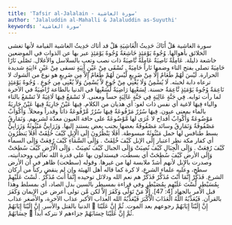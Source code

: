 ```yaml
---
title: 'Tafsir al-Jalalain - سورة الغاشية'
author: 'Jalaluddin al-Mahalli & Jalaluddin as-Suyuthi'
keywords: 'سورة الغاشية'
---
```


سورة الغاشية
هَلْ أَتَاكَ حَدِيثُ الْغَاشِيَةِ
هَلْ
قد
أتاك حَدِيثُ الغاشية
القيامة لأنها تغشى الخلائق بأهوالها.
وُجُوهٌ يَوْمَئِذٍ خَاشِعَةٌ
وُجُوهٌ يَوْمَئِذٍ
عبر بها عن الذوات في الموضعين
خاشعة
ذليلة.
عَامِلَةٌ نَاصِبَةٌ
عَامِلَةٌ نَّاصِبَةٌ
ذات نصب وتعب بالسلاسل والأغلال.
تَصْلَى نَارًا حَامِيَةً
تصلى
بفتح التاء وضمها
نَاراً حَامِيَةً
.
تُسْقَى مِنْ عَيْنٍ آَنِيَةٍ
تسقى مِنْ عَيْنٍ ءَانِيَةٍ
شديدة الحرارة.
لَيْسَ لَهُمْ طَعَامٌ إِلَّا مِنْ ضَرِيعٍ
لَّيْسَ لَهُمْ طَعَامٌ إِلاَّ مِن ضَرِيعٍ
هو نوع من الشوك لا ترعاه دابة لخبثه.
لَا يُسْمِنُ وَلَا يُغْنِي مِنْ جُوعٍ
لاَّ يُسْمِنُ وَلاَ يُغْنِى مِن جُوعٍ
.
وُجُوهٌ يَوْمَئِذٍ نَاعِمَةٌ
وُجُوهٌ يَوْمَئِذٍ نَّاعِمَةٌ
حسنة.
لِسَعْيِهَا رَاضِيَةٌ
لِّسَعْيِهَا
في الدنيا بالطاعة
رَّاضِيَةٌ
في الآخرة لما رأت ثوابه.
فِي جَنَّةٍ عَالِيَةٍ
فِي جَنَّةٍ عَالِيَةٍ
حساً ومعنى.
لَا تَسْمَعُ فِيهَا لَاغِيَةً
لاَ تَسْمَعُ
بالتاء والياء
فِيهَا لاغية
أي نفس ذات لغو: أي هذيان من الكلام.
فِيهَا عَيْنٌ جَارِيَةٌ
فِيهَا عَيْنٌ جَارِيَةٌ
بالماء بمعنى عيون.
فِيهَا سُرُرٌ مَرْفُوعَةٌ
فِيهَا سُرُرٌ مَّرْفُوعَةٌ
ذاتاً وقدراً ومحلاً.
وَأَكْوَابٌ مَوْضُوعَةٌ
وَأَكْوابٌ
أقداح لا عُرَى لها
مَّوْضُوعَةٌ
على حافة العيون معدّة لشربهم.
وَنَمَارِقُ مَصْفُوفَةٌ
وَنَمَارِقُ
وسائد
مَصْفُوفَةٌ
بعضها بجنب بعض يستند إليها.
وَزَرَابِيُّ مَبْثُوثَةٌ
وَزَرَابِيُّ
بسط طنافس لها خمل
مَبْثُوثَةٌ
مبسوطة.
أَفَلَا يَنْظُرُونَ إِلَى الْإِبِلِ كَيْفَ خُلِقَتْ
أَفَلاَ يَنظُرُونَ
أي كفار مكة نظر اعتبار
إِلَى الإبل كَيْفَ خُلِقَتْ
.
وَإِلَى السَّمَاءِ كَيْفَ رُفِعَتْ
وَإِلَى السمآء كَيْفَ رُفِعَتْ
.
وَإِلَى الْجِبَالِ كَيْفَ نُصِبَتْ
وَإِلَى الجبال كَيْفَ نُصِبَتْ
.
وَإِلَى الْأَرْضِ كَيْفَ سُطِحَتْ
وَإِلَى الأرض كَيْفَ سُطِحَتْ
أي بسطت، فيستدلون بها على قدرة الله تعالى ووحدانيته، وصدرت بالإِبل لأنهم أشدّ ملابسة لها من غيرها. وقوله (سطحت) ظاهر في أن الأرض سطح، وعليه علماء الشرع، لا كرة كما قاله أهل الهيئة وإن لم ينقض ركناً من أركان الشرع.
فَذَكِّرْ إِنَّمَا أَنْتَ مُذَكِّرٌ
فَذَكِّرْ
هم نعم الله ودلائل توحيده
إِنَّمَآ أَنتَ مُذَكِّرٌ
.
لَسْتَ عَلَيْهِمْ بِمُسَيْطِرٍ
لَّسْتَ عَلَيْهِم بِمُصَيْطِرٍ
وفي قراءة
بمسيطر
بالسين بدل الصاد، أي بمسلط وهذا قبل الأمر بالجهاد [4: 47].
إِلَّا مَنْ تَوَلَّى وَكَفَرَ
إِلاَّ
لكن
مَّن تولى
أعرض عن الإِيمان
وَكَفَرَ
بالقرآن.
فَيُعَذِّبُهُ اللَّهُ الْعَذَابَ الْأَكْبَرَ
فَيْعَذِّبُهُ الله العذاب الأكبر
عذاب الآخرة، والأصغر عذاب الدنيا بالقتل والأسر.
إِنَّ إِلَيْنَا إِيَابَهُمْ

إِنَّ إِلَيْنَآ إِيَابَهُمْ
رجوعهم بعد الموت.
ثُمَّ إِنَّ عَلَيْنَا حِسَابَهُمْ

ثُمَّ إِنَّ عَلَيْنَا حِسَابَهُمْ
جزاءهم لا نتركه أبداً.